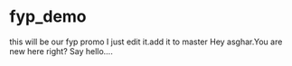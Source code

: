 # fyp_demo
this will be our fyp promo
I just edit it.add it to master
Hey asghar.You are new here right? Say hello....
